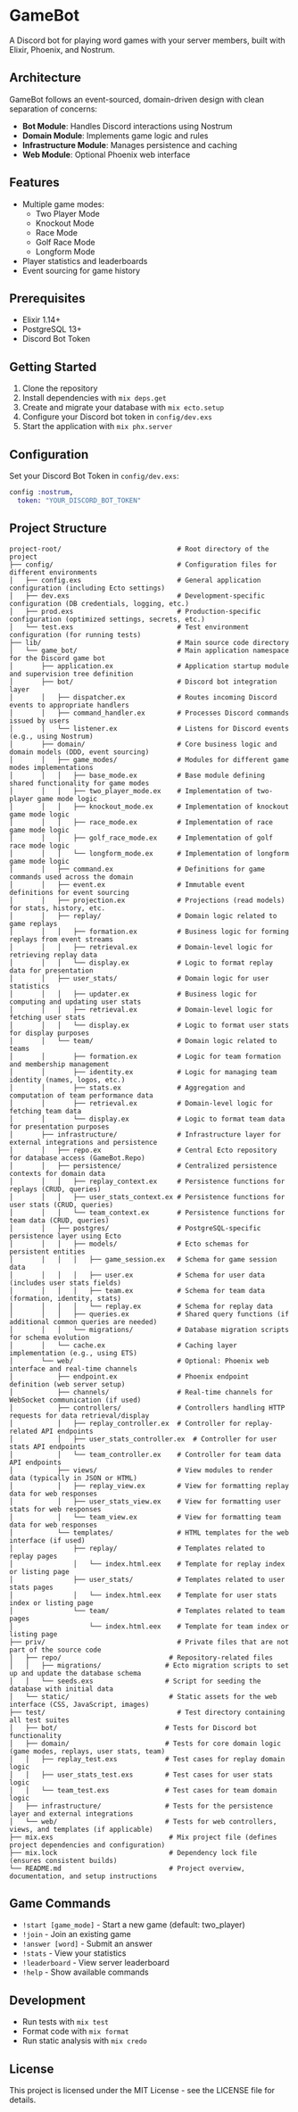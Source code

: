 # GameBot

A Discord bot for playing word games with your server members, built with Elixir, Phoenix, and Nostrum.

## Architecture

GameBot follows an event-sourced, domain-driven design with clean separation of concerns:

- **Bot Module**: Handles Discord interactions using Nostrum
- **Domain Module**: Implements game logic and rules
- **Infrastructure Module**: Manages persistence and caching
- **Web Module**: Optional Phoenix web interface

## Features

- Multiple game modes:
  - Two Player Mode
  - Knockout Mode
  - Race Mode
  - Golf Race Mode
  - Longform Mode
- Player statistics and leaderboards
- Event sourcing for game history

## Prerequisites

- Elixir 1.14+
- PostgreSQL 13+
- Discord Bot Token

## Getting Started

1. Clone the repository
2. Install dependencies with `mix deps.get`
3. Create and migrate your database with `mix ecto.setup`
4. Configure your Discord bot token in `config/dev.exs`
5. Start the application with `mix phx.server`

## Configuration

Set your Discord Bot Token in `config/dev.exs`:

```elixir
config :nostrum,
  token: "YOUR_DISCORD_BOT_TOKEN"
```

## Project Structure

```
project-root/                             # Root directory of the project
├── config/                               # Configuration files for different environments
│   ├── config.exs                        # General application configuration (including Ecto settings)
│   ├── dev.exs                           # Development-specific configuration (DB credentials, logging, etc.)
│   ├── prod.exs                          # Production-specific configuration (optimized settings, secrets, etc.)
│   └── test.exs                          # Test environment configuration (for running tests)
├── lib/                                  # Main source code directory
│   └── game_bot/                         # Main application namespace for the Discord game bot
│       ├── application.ex                # Application startup module and supervision tree definition
│       ├── bot/                          # Discord bot integration layer
│       │   ├── dispatcher.ex             # Routes incoming Discord events to appropriate handlers
│       │   ├── command_handler.ex        # Processes Discord commands issued by users
│       │   └── listener.ex               # Listens for Discord events (e.g., using Nostrum)
│       ├── domain/                       # Core business logic and domain models (DDD, event sourcing)
│       │   ├── game_modes/               # Modules for different game modes implementations
│       │   │   ├── base_mode.ex          # Base module defining shared functionality for game modes
│       │   │   ├── two_player_mode.ex    # Implementation of two-player game mode logic
│       │   │   ├── knockout_mode.ex      # Implementation of knockout game mode logic
│       │   │   ├── race_mode.ex          # Implementation of race game mode logic
│       │   │   ├── golf_race_mode.ex     # Implementation of golf race mode logic
│       │   │   └── longform_mode.ex      # Implementation of longform game mode logic
│       │   ├── command.ex                # Definitions for game commands used across the domain
│       │   ├── event.ex                  # Immutable event definitions for event sourcing
│       │   ├── projection.ex             # Projections (read models) for stats, history, etc.
│       │   ├── replay/                   # Domain logic related to game replays
│       │   │   ├── formation.ex          # Business logic for forming replays from event streams
│       │   │   ├── retrieval.ex          # Domain-level logic for retrieving replay data
│       │   │   └── display.ex            # Logic to format replay data for presentation
│       │   ├── user_stats/               # Domain logic for user statistics
│       │   │   ├── updater.ex            # Business logic for computing and updating user stats
│       │   │   ├── retrieval.ex          # Domain-level logic for fetching user stats
│       │   │   └── display.ex            # Logic to format user stats for display purposes
│       │   └── team/                     # Domain logic related to teams
│       │       ├── formation.ex          # Logic for team formation and membership management
│       │       ├── identity.ex           # Logic for managing team identity (names, logos, etc.)
│       │       ├── stats.ex              # Aggregation and computation of team performance data
│       │       ├── retrieval.ex          # Domain-level logic for fetching team data
│       │       └── display.ex            # Logic to format team data for presentation purposes
│       ├── infrastructure/               # Infrastructure layer for external integrations and persistence
│       │   ├── repo.ex                   # Central Ecto repository for database access (GameBot.Repo)
│       │   ├── persistence/              # Centralized persistence contexts for domain data
│       │   │   ├── replay_context.ex     # Persistence functions for replays (CRUD, queries)
│       │   │   ├── user_stats_context.ex # Persistence functions for user stats (CRUD, queries)
│       │   │   └── team_context.ex       # Persistence functions for team data (CRUD, queries)
│       │   ├── postgres/                 # PostgreSQL-specific persistence layer using Ecto
│       │   │   ├── models/               # Ecto schemas for persistent entities
│       │   │   │   ├── game_session.ex   # Schema for game session data
│       │   │   │   ├── user.ex           # Schema for user data (includes user stats fields)
│       │   │   │   ├── team.ex           # Schema for team data (formation, identity, stats)
│       │   │   │   └── replay.ex         # Schema for replay data
│       │   │   ├── queries.ex            # Shared query functions (if additional common queries are needed)
│       │   │   └── migrations/           # Database migration scripts for schema evolution
│       │   └── cache.ex                  # Caching layer implementation (e.g., using ETS)
│       └── web/                          # Optional: Phoenix web interface and real-time channels
│           ├── endpoint.ex               # Phoenix endpoint definition (web server setup)
│           ├── channels/                 # Real-time channels for WebSocket communication (if used)
│           ├── controllers/              # Controllers handling HTTP requests for data retrieval/display
│           │   ├── replay_controller.ex  # Controller for replay-related API endpoints
│           │   ├── user_stats_controller.ex  # Controller for user stats API endpoints
│           │   └── team_controller.ex    # Controller for team data API endpoints
│           ├── views/                    # View modules to render data (typically in JSON or HTML)
│           │   ├── replay_view.ex        # View for formatting replay data for web responses
│           │   ├── user_stats_view.ex    # View for formatting user stats for web responses
│           │   └── team_view.ex          # View for formatting team data for web responses
│           └── templates/                # HTML templates for the web interface (if used)
│               ├── replay/               # Templates related to replay pages
│               │   └── index.html.eex    # Template for replay index or listing page
│               ├── user_stats/           # Templates related to user stats pages
│               │   └── index.html.eex    # Template for user stats index or listing page
│               └── team/                 # Templates related to team pages
│                   └── index.html.eex    # Template for team index or listing page
├── priv/                                 # Private files that are not part of the source code
│   ├── repo/                           # Repository-related files
│   │   ├── migrations/                # Ecto migration scripts to set up and update the database schema
│   │   └── seeds.exs                  # Script for seeding the database with initial data
│   └── static/                         # Static assets for the web interface (CSS, JavaScript, images)
├── test/                                 # Test directory containing all test suites
│   ├── bot/                           # Tests for Discord bot functionality
│   ├── domain/                        # Tests for core domain logic (game modes, replays, user stats, team)
│   │   ├── replay_test.exs            # Test cases for replay domain logic
│   │   ├── user_stats_test.exs        # Test cases for user stats logic
│   │   └── team_test.exs              # Test cases for team domain logic
│   ├── infrastructure/                # Tests for the persistence layer and external integrations
│   └── web/                           # Tests for web controllers, views, and templates (if applicable)
├── mix.exs                             # Mix project file (defines project dependencies and configuration)
├── mix.lock                            # Dependency lock file (ensures consistent builds)
└── README.md                           # Project overview, documentation, and setup instructions
```

## Game Commands

- `!start [game_mode]` - Start a new game (default: two_player)
- `!join` - Join an existing game
- `!answer [word]` - Submit an answer
- `!stats` - View your statistics
- `!leaderboard` - View server leaderboard
- `!help` - Show available commands

## Development

- Run tests with `mix test`
- Format code with `mix format`
- Run static analysis with `mix credo`

## License

This project is licensed under the MIT License - see the LICENSE file for details.
